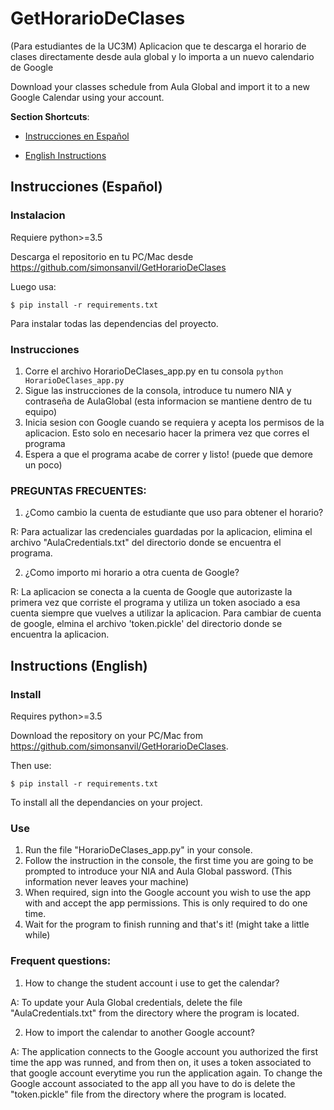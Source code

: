 # GetHorarioDeClases
(Para estudiantes de la UC3M) Aplicacion que te descarga el horario de clases directamente desde aula global y lo importa a un nuevo calendario de Google

Download your classes schedule from Aula Global and import it to a new Google Calendar using your account.

**Section Shortcuts**:

- [Instrucciones en Español](https://github.com/Josersanvil/GetHorarioDeClases/blob/master/README.md#instrucciones-español)

- [English Instructions](https://github.com/Josersanvil/GetHorarioDeClases/blob/master/README.md#instructions-english)

## Instrucciones (Español)

### Instalacion

Requiere python>=3.5

Descarga el repositorio en tu PC/Mac desde https://github.com/simonsanvil/GetHorarioDeClases 

Luego usa:
```
$ pip install -r requirements.txt
```
Para instalar todas las dependencias del proyecto.

### Instrucciones

1) Corre el archivo HorarioDeClases_app.py en tu consola `python HorarioDeClases_app.py`
2) Sigue las instrucciones de la consola, introduce tu numero NIA y contraseña de AulaGlobal (esta informacion se mantiene dentro de tu equipo)
3) Inicia sesion con Google cuando se requiera y acepta los permisos de la aplicacion. Esto solo en necesario hacer la primera vez que corres el programa 
4) Espera a que el programa acabe de correr y listo! (puede que demore un poco)

### PREGUNTAS FRECUENTES:
1) ¿Como cambio la cuenta de estudiante que uso para obtener el horario?

  R: Para actualizar las credenciales guardadas por la aplicacion, elimina el archivo "AulaCredentials.txt" del directorio donde se encuentra el programa. 

2) ¿Como importo mi horario a otra cuenta de Google? 

  R: La aplicacion se conecta a la cuenta de Google que autorizaste la primera vez que corriste el programa y utiliza un token asociado a esa cuenta siempre que vuelves a utilizar la aplicacion. Para cambiar de cuenta de google, elmina el archivo 'token.pickle' del directorio donde se encuentra la aplicacion. 
  
## Instructions (English)

### Install

Requires python>=3.5

Download the repository on your PC/Mac from https://github.com/simonsanvil/GetHorarioDeClases.

Then use:
```
$ pip install -r requirements.txt
```
To install all the dependancies on your project.

### Use

1) Run the file "HorarioDeClases_app.py" in your console.
2) Follow the instruction in the console, the first time you are going to be prompted to introduce your NIA and Aula Global password. (This information never leaves your machine)
3) When required, sign into the Google account you wish to use the app with and accept the app permissions. This is only required to do one time.
4) Wait for the program to finish running and that's it! (might take a little while)


### Frequent questions:

1) How to change the student account i use to get the calendar?

  A: To update your Aula Global credentials, delete the file "AulaCredentials.txt" from the directory where the program is located.

2) How to import the calendar to another Google account?

  A: The application connects to the Google account you authorized the first time the app was runned, and from then on, it uses a token associated to that google account everytime you run the application again. To change the Google account associated to the app all you have to do is delete the "token.pickle" file from the directory where the program is located.
